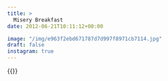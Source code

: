 ```yaml
---
title: >
  Misery Breakfast
date: 2012-06-21T10:11:12+00:00

image: "/img/e963f2ebd671787d7d997f8971cb7114.jpg"
draft: false
instagram: true
---
```


{{<photo src="/img/e963f2ebd671787d7d997f8971cb7114.jpg">}}
